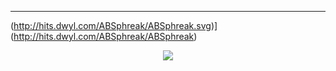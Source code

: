---
(http://hits.dwyl.com/ABSphreak/ABSphreak.svg)](http://hits.dwyl.com/ABSphreak/ABSphreak)

<p align="center">
  <a href="https://github.com/DenverCoder1/readme-typing-svg"><img src="https://readme-typing-svg.herokuapp.com?font=Time+New+Roman&color=228B22%&size=25&center=true&vCenter=true&width=600&height=100&lines=Computer+Science+Student;Web+Developer;Learning+New+Technologies"></a>
</p>
